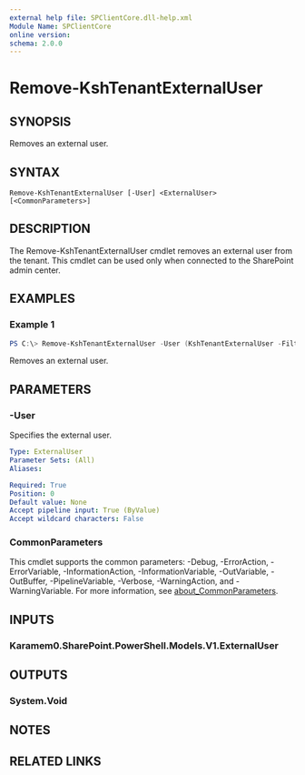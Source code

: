 ```yaml
---
external help file: SPClientCore.dll-help.xml
Module Name: SPClientCore
online version:
schema: 2.0.0
---
```


# Remove-KshTenantExternalUser

## SYNOPSIS
Removes an external user.

## SYNTAX

```
Remove-KshTenantExternalUser [-User] <ExternalUser> [<CommonParameters>]
```

## DESCRIPTION
The Remove-KshTenantExternalUser cmdlet removes an external user from the tenant.
This cmdlet can be used only when connected to the SharePoint admin center.

## EXAMPLES

### Example 1
```powershell
PS C:\> Remove-KshTenantExternalUser -User (KshTenantExternalUser -Filter 'someone@contoso.com')
```

Removes an external user.

## PARAMETERS

### -User
Specifies the external user.

```yaml
Type: ExternalUser
Parameter Sets: (All)
Aliases:

Required: True
Position: 0
Default value: None
Accept pipeline input: True (ByValue)
Accept wildcard characters: False
```

### CommonParameters
This cmdlet supports the common parameters: -Debug, -ErrorAction, -ErrorVariable, -InformationAction, -InformationVariable, -OutVariable, -OutBuffer, -PipelineVariable, -Verbose, -WarningAction, and -WarningVariable. For more information, see [about_CommonParameters](http://go.microsoft.com/fwlink/?LinkID=113216).

## INPUTS

### Karamem0.SharePoint.PowerShell.Models.V1.ExternalUser
## OUTPUTS

### System.Void
## NOTES

## RELATED LINKS
